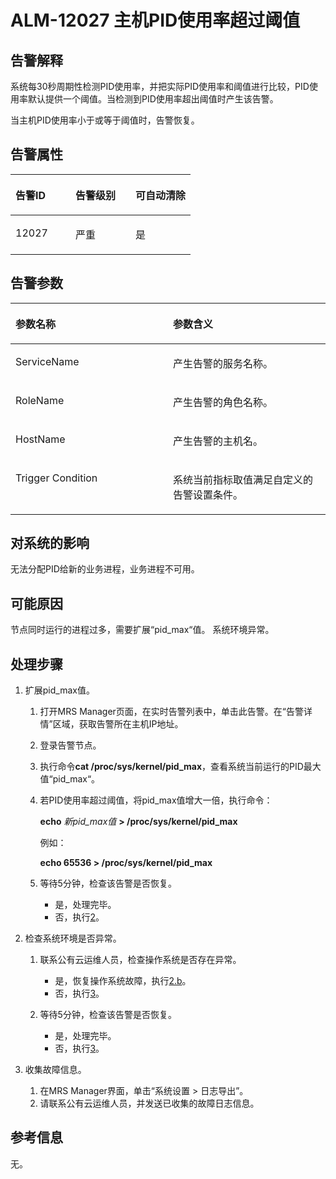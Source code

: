 # ALM-12027 主机PID使用率超过阈值<a name="ZH-CN_TOPIC_0093195032"></a>

## 告警解释<a name="zh-cn_topic_0035509085_section632130571149"></a>

系统每30秒周期性检测PID使用率，并把实际PID使用率和阈值进行比较，PID使用率默认提供一个阈值。当检测到PID使用率超出阈值时产生该告警。

当主机PID使用率小于或等于阈值时，告警恢复。

## 告警属性<a name="zh-cn_topic_0035509085_section6029023311419"></a>

<a name="zh-cn_topic_0035509085_table11806311142"></a>
<table><thead align="left"><tr id="zh-cn_topic_0035509085_row351915821142"><th class="cellrowborder" valign="top" width="33.33333333333333%" id="mcps1.1.4.1.1"><p id="zh-cn_topic_0035509085_p319458681142"><a name="zh-cn_topic_0035509085_p319458681142"></a><a name="zh-cn_topic_0035509085_p319458681142"></a><strong id="zh-cn_topic_0035509085_b190773561142"><a name="zh-cn_topic_0035509085_b190773561142"></a><a name="zh-cn_topic_0035509085_b190773561142"></a>告警ID</strong></p>
</th>
<th class="cellrowborder" valign="top" width="33.33333333333333%" id="mcps1.1.4.1.2"><p id="zh-cn_topic_0035509085_p17620221142"><a name="zh-cn_topic_0035509085_p17620221142"></a><a name="zh-cn_topic_0035509085_p17620221142"></a><strong id="zh-cn_topic_0035509085_b158582011142"><a name="zh-cn_topic_0035509085_b158582011142"></a><a name="zh-cn_topic_0035509085_b158582011142"></a>告警级别</strong></p>
</th>
<th class="cellrowborder" valign="top" width="33.33333333333333%" id="mcps1.1.4.1.3"><p id="zh-cn_topic_0035509085_p94458961142"><a name="zh-cn_topic_0035509085_p94458961142"></a><a name="zh-cn_topic_0035509085_p94458961142"></a><strong id="zh-cn_topic_0035509085_b179042071142"><a name="zh-cn_topic_0035509085_b179042071142"></a><a name="zh-cn_topic_0035509085_b179042071142"></a>可自动清除</strong></p>
</th>
</tr>
</thead>
<tbody><tr id="zh-cn_topic_0035509085_row269201361142"><td class="cellrowborder" valign="top" width="33.33333333333333%" headers="mcps1.1.4.1.1 "><p id="zh-cn_topic_0035509085_p330474251142"><a name="zh-cn_topic_0035509085_p330474251142"></a><a name="zh-cn_topic_0035509085_p330474251142"></a>12027</p>
</td>
<td class="cellrowborder" valign="top" width="33.33333333333333%" headers="mcps1.1.4.1.2 "><p id="zh-cn_topic_0035509085_p595957381142"><a name="zh-cn_topic_0035509085_p595957381142"></a><a name="zh-cn_topic_0035509085_p595957381142"></a>严重</p>
</td>
<td class="cellrowborder" valign="top" width="33.33333333333333%" headers="mcps1.1.4.1.3 "><p id="zh-cn_topic_0035509085_p625254351142"><a name="zh-cn_topic_0035509085_p625254351142"></a><a name="zh-cn_topic_0035509085_p625254351142"></a>是</p>
</td>
</tr>
</tbody>
</table>

## 告警参数<a name="zh-cn_topic_0035509085_section6327235611426"></a>

<a name="zh-cn_topic_0035509085_table141237671142"></a>
<table><thead align="left"><tr id="zh-cn_topic_0035509085_row325219741142"><th class="cellrowborder" valign="top" width="50%" id="mcps1.1.3.1.1"><p id="zh-cn_topic_0035509085_p170342011142"><a name="zh-cn_topic_0035509085_p170342011142"></a><a name="zh-cn_topic_0035509085_p170342011142"></a><strong id="zh-cn_topic_0035509085_b190900891142"><a name="zh-cn_topic_0035509085_b190900891142"></a><a name="zh-cn_topic_0035509085_b190900891142"></a>参数名称</strong></p>
</th>
<th class="cellrowborder" valign="top" width="50%" id="mcps1.1.3.1.2"><p id="zh-cn_topic_0035509085_p27933851142"><a name="zh-cn_topic_0035509085_p27933851142"></a><a name="zh-cn_topic_0035509085_p27933851142"></a><strong id="zh-cn_topic_0035509085_b251404671142"><a name="zh-cn_topic_0035509085_b251404671142"></a><a name="zh-cn_topic_0035509085_b251404671142"></a>参数含义</strong></p>
</th>
</tr>
</thead>
<tbody><tr id="zh-cn_topic_0035509085_row249376131142"><td class="cellrowborder" valign="top" width="50%" headers="mcps1.1.3.1.1 "><p id="zh-cn_topic_0035509085_p66807661142"><a name="zh-cn_topic_0035509085_p66807661142"></a><a name="zh-cn_topic_0035509085_p66807661142"></a>ServiceName</p>
</td>
<td class="cellrowborder" valign="top" width="50%" headers="mcps1.1.3.1.2 "><p id="zh-cn_topic_0035509085_p42711391142"><a name="zh-cn_topic_0035509085_p42711391142"></a><a name="zh-cn_topic_0035509085_p42711391142"></a>产生告警的服务名称。</p>
</td>
</tr>
<tr id="zh-cn_topic_0035509085_row384402521142"><td class="cellrowborder" valign="top" width="50%" headers="mcps1.1.3.1.1 "><p id="zh-cn_topic_0035509085_p266527471142"><a name="zh-cn_topic_0035509085_p266527471142"></a><a name="zh-cn_topic_0035509085_p266527471142"></a>RoleName</p>
</td>
<td class="cellrowborder" valign="top" width="50%" headers="mcps1.1.3.1.2 "><p id="zh-cn_topic_0035509085_p113889311142"><a name="zh-cn_topic_0035509085_p113889311142"></a><a name="zh-cn_topic_0035509085_p113889311142"></a>产生告警的角色名称。</p>
</td>
</tr>
<tr id="zh-cn_topic_0035509085_row353915171142"><td class="cellrowborder" valign="top" width="50%" headers="mcps1.1.3.1.1 "><p id="zh-cn_topic_0035509085_p481406441142"><a name="zh-cn_topic_0035509085_p481406441142"></a><a name="zh-cn_topic_0035509085_p481406441142"></a>HostName</p>
</td>
<td class="cellrowborder" valign="top" width="50%" headers="mcps1.1.3.1.2 "><p id="zh-cn_topic_0035509085_p70781201142"><a name="zh-cn_topic_0035509085_p70781201142"></a><a name="zh-cn_topic_0035509085_p70781201142"></a>产生告警的主机名。</p>
</td>
</tr>
<tr id="zh-cn_topic_0035509085_row637030841142"><td class="cellrowborder" valign="top" width="50%" headers="mcps1.1.3.1.1 "><p id="zh-cn_topic_0035509085_p596761811142"><a name="zh-cn_topic_0035509085_p596761811142"></a><a name="zh-cn_topic_0035509085_p596761811142"></a>Trigger Condition</p>
</td>
<td class="cellrowborder" valign="top" width="50%" headers="mcps1.1.3.1.2 "><p id="zh-cn_topic_0035509085_p19325271142"><a name="zh-cn_topic_0035509085_p19325271142"></a><a name="zh-cn_topic_0035509085_p19325271142"></a>系统当前指标取值满足自定义的告警设置条件。</p>
</td>
</tr>
</tbody>
</table>

## 对系统的影响<a name="zh-cn_topic_0035509085_section5636648011439"></a>

无法分配PID给新的业务进程，业务进程不可用。

## 可能原因<a name="zh-cn_topic_0035509085_section2852316511444"></a>

节点同时运行的进程过多，需要扩展“pid\_max“值。 系统环境异常。

## 处理步骤<a name="zh-cn_topic_0035509085_section5453629511452"></a>

1.  扩展pid\_max值。
    1.  打开MRS Manager页面，在实时告警列表中，单击此告警。在“告警详情”区域，获取告警所在主机IP地址。
    2.  登录告警节点。
    3.  执行命令**cat /proc/sys/kernel/pid\_max**，查看系统当前运行的PID最大值“pid\_max“。
    4.  若PID使用率超过阈值，将pid\_max值增大一倍，执行命令：

        **echo** _新pid\_max值_ **\> /proc/sys/kernel/pid\_max**

        例如：

        **echo 65536 \> /proc/sys/kernel/pid\_max**

    5.  等待5分钟，检查该告警是否恢复。
        -   是，处理完毕。
        -   否，执行[2](#zh-cn_topic_0035509085_li6558431911107)。


2.  <a name="zh-cn_topic_0035509085_li6558431911107"></a>检查系统环境是否异常。
    1.  联系公有云运维人员，检查操作系统是否存在异常。
        -   是，恢复操作系统故障，执行[2.b](#zh-cn_topic_0035509085_li48344862111230)。
        -   否，执行[3](#zh-cn_topic_0035509085_li6127286143922)。

    2.  <a name="zh-cn_topic_0035509085_li48344862111230"></a>等待5分钟，检查该告警是否恢复。
        -   是，处理完毕。
        -   否，执行[3](#zh-cn_topic_0035509085_li6127286143922)。


3.  <a name="zh-cn_topic_0035509085_li6127286143922"></a>收集故障信息。
    1.  在MRS Manager界面，单击“系统设置 \> 日志导出”。
    2.  请联系公有云运维人员，并发送已收集的故障日志信息。


## **参考信息**<a name="zh-cn_topic_0035509085_section13081136172452"></a>

无。

